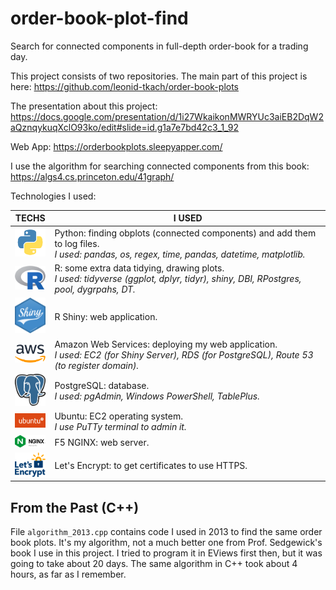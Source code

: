 # order-book-plot-find

Search for connected components in full-depth order-book for a trading day.

This project consists of two repositories. The main part of this project is here: https://github.com/leonid-tkach/order-book-plots

The presentation about this project: https://docs.google.com/presentation/d/1i27WkaikonMWRYUc3aiEB2DqW2aQznqykuqXclO93ko/edit#slide=id.g1a7e7bd42c3_1_92



Web App: https://orderbookplots.sleepyapper.com/



I use the algorithm for searching connected components from this book: https://algs4.cs.princeton.edu/41graph/

Technologies I used:

TECHS|I USED
---|---
|<img src="./pres/0python.png" width="50">|Python: finding obplots (connected components) and add them to log files.<br>*I used: pandas, os, regex, time, pandas, datetime, matplotlib.*
|<img src="./pres/0R.png" width="50">|R: some extra data tidying, drawing plots.<br>*I used: tidyverse (ggplot, dplyr, tidyr), shiny, DBI, RPostgres, pool, dygrpahs, DT.*
|<img src="./pres/0RShiny.png" width="50">|R Shiny: web application.
|<img src="./pres/0AWS.png" width="50">|Amazon Web Services: deploying my web application.<br>*I used: EC2 (for Shiny Server), RDS (for PostgreSQL), Route 53 (to register domain).*
|<img src="./pres/0Postgresql.png" width="50">|PostgreSQL: database.<br>*I used: pgAdmin, Windows PowerShell, TablePlus.*
|<img src="./pres/0ubuntu.png" width="50">|Ubuntu: EC2 operating system.<br>*I use PuTTy terminal to admin it.*
|<img src="./pres/0NGINX.png" width="50">|F5 NGINX: web server.
|<img src="./pres/0let-s-encrypt.png" width="50">|Let's Encrypt: to get certificates to use HTTPS.

## From the Past (C++)

File `algorithm_2013.cpp` contains code I used in 2013 to find the same order book plots. It's my algorithm, not a much better one from Prof. Sedgewick's book I use in this project.  I tried to program it in EViews first then, but it was going to take about 20 days. The same algorithm in C++ took about 4 hours, as far as I remember. 